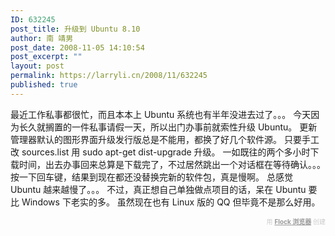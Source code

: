 ```yaml
---
ID: 632245
post_title: 升级到 Ubuntu 8.10
author: 南 靖男
post_date: 2008-11-05 14:10:54
post_excerpt: ""
layout: post
permalink: https://larryli.cn/2008/11/632245
published: true
---
```

最近工作私事都很忙，而且本本上 Ubuntu 系统也有半年没进去过了。。。
今天因为长久就搁置的一件私事请假一天，所以出门办事前就索性升级 Ubuntu。
更新管理器默认的图形界面升级发行版总是不能用，都换了好几个软件源。
只要手工改 sources.list 用 sudo apt-get dist-upgrade 升级。
一如既往的两个多小时下载时间，出去办事回来总算是下载完了，不过居然跳出一个对话框在等待确认。。。
按一下回车键，结果到现在都还没替换完新的软件包，真是慢啊。
总感觉 Ubuntu 越来越慢了。。。
不过，真正想自己单独做点项目的话，呆在 Ubuntu 要比 Windows 下老实的多。
虽然现在也有 Linux 版的 QQ 但毕竟不是那么好用。
   <div class="flockcredit" style="text-align: right; color: #CCC; font-size: x-small;">用 <a href="http://www.flock.com/blogged-with-flock" style="color: #999; font-weight: bold;" target="_new" title="Flock Browser">Flock 浏览器</a> 创建</div>